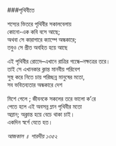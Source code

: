 ###পৃথিবীতে

শস্যের ভিতরে পৃথিবীর সকালবেলায়   
কোনো-এক কবি বসে আছে;   
অথবা সে কারাগারে ক্যাম্পে অন্ধকারে;   
তবুও সে প্রীত অবহিত হয়ে আছে

এই পৃথিবীর রোদেে–এখানে রাত্রির গন্ধেে–নক্ষত্রের তরে।   
তাই সে এখানকার ক্লান্ত মানবীয় পরিবেশ   
সুস্থ করে নিতে চায় পরিচ্ছন্ন মানুষের মতো,   
সব ভবিতব্যতার অন্ধকারে দেশ  

মিশে গেলে ; জীবনকে সকলের তরে ভালো ক’রে   
পেতে হলে এই অবসন্ন ম্লান পৃথিবীর মতো   
অম্লান; অক্লান্ত হয়ে বেচে থাকা চাই।   
একদিন স্বর্গে যেতে হত।  

*আজকাল ॥ শারদীয় ১৩৫২*
